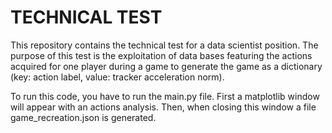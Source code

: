 # TECHNICAL TEST

This repository contains the technical test for a data scientist position. The purpose of this test is the exploitation of data bases featuring the actions acquired for one player during a game to generate the game as a dictionary (key: action label, value: tracker acceleration norm).

To run this code, you have to run the main.py file. First a matplotlib window will appear with an actions analysis. Then, when closing this window a file game_recreation.json is generated.
